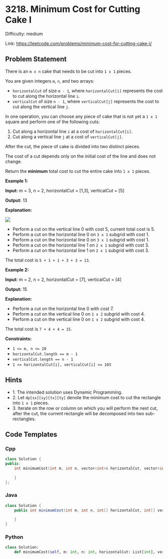 # 3218. Minimum Cost for Cutting Cake I

Difficulty: medium

Link: https://leetcode.com/problems/minimum-cost-for-cutting-cake-i/

## Problem Statement

There is an `m x n` cake that needs to be cut into `1 x 1` pieces.

You are given integers `m`, `n`, and two arrays:

* `horizontalCut` of size `m - 1`, where `horizontalCut[i]` represents the cost to cut along the horizontal line `i`.
* `verticalCut` of size `n - 1`, where `verticalCut[j]` represents the cost to cut along the vertical line `j`.

In one operation, you can choose any piece of cake that is not yet a `1 x 1` square and perform one of the following cuts:

1. Cut along a horizontal line `i` at a cost of `horizontalCut[i]`.
2. Cut along a vertical line `j` at a cost of `verticalCut[j]`.

After the cut, the piece of cake is divided into two distinct pieces.

The cost of a cut depends only on the initial cost of the line and does not change.

Return the **minimum** total cost to cut the entire cake into `1 x 1` pieces.

**Example 1:**

**Input:** m \= 3, n \= 2, horizontalCut \= \[1,3], verticalCut \= \[5]

**Output:** 13

**Explanation:**

![](https://assets.leetcode.com/uploads/2024/06/04/ezgifcom-animated-gif-maker-1.gif)

* Perform a cut on the vertical line 0 with cost 5, current total cost is 5\.
* Perform a cut on the horizontal line 0 on `3 x 1` subgrid with cost 1\.
* Perform a cut on the horizontal line 0 on `3 x 1` subgrid with cost 1\.
* Perform a cut on the horizontal line 1 on `2 x 1` subgrid with cost 3\.
* Perform a cut on the horizontal line 1 on `2 x 1` subgrid with cost 3\.

The total cost is `5 + 1 + 1 + 3 + 3 = 13`.

**Example 2:**

**Input:** m \= 2, n \= 2, horizontalCut \= \[7], verticalCut \= \[4]

**Output:** 15

**Explanation:**

* Perform a cut on the horizontal line 0 with cost 7\.
* Perform a cut on the vertical line 0 on `1 x 2` subgrid with cost 4\.
* Perform a cut on the vertical line 0 on `1 x 2` subgrid with cost 4\.

The total cost is `7 + 4 + 4 = 15`.

**Constraints:**

* `1 <= m, n <= 20`
* `horizontalCut.length == m - 1`
* `verticalCut.length == n - 1`
* `1 <= horizontalCut[i], verticalCut[i] <= 103`

## Hints

- 1\. The intended solution uses Dynamic Programming.
- 2\. Let `dp[sx][sy][tx][ty]` denote the minimum cost to cut the rectangle into `1 x 1` pieces.
- 3\. Iterate on the row or column on which you will perform the next cut, after the cut, the current rectangle will be decomposed into two sub\-rectangles.

## Code Templates

### Cpp
```cpp
class Solution {
public:
    int minimumCost(int m, int n, vector<int>& horizontalCut, vector<int>& verticalCut) {
        
    }
};
```

### Java
```java
class Solution {
    public int minimumCost(int m, int n, int[] horizontalCut, int[] verticalCut) {
        
    }
}
```

### Python
```python
class Solution:
    def minimumCost(self, m: int, n: int, horizontalCut: List[int], verticalCut: List[int]) -> int:
        
```

